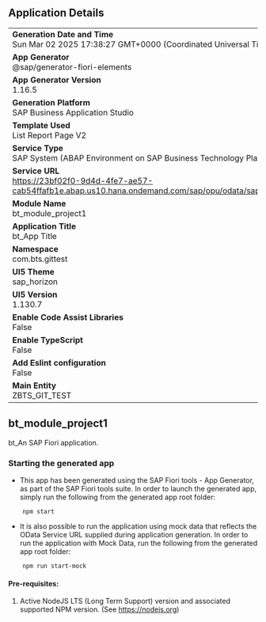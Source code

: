 ## Application Details
|               |
| ------------- |
|**Generation Date and Time**<br>Sun Mar 02 2025 17:38:27 GMT+0000 (Coordinated Universal Time)|
|**App Generator**<br>@sap/generator-fiori-elements|
|**App Generator Version**<br>1.16.5|
|**Generation Platform**<br>SAP Business Application Studio|
|**Template Used**<br>List Report Page V2|
|**Service Type**<br>SAP System (ABAP Environment on SAP Business Technology Platform)|
|**Service URL**<br>https://23bf02f0-9d4d-4fe7-ae57-cab54ffafb1e.abap.us10.hana.ondemand.com/sap/opu/odata/sap/ZBT_GIT_SB|
|**Module Name**<br>bt_module_project1|
|**Application Title**<br>bt_App Title|
|**Namespace**<br>com.bts.gittest|
|**UI5 Theme**<br>sap_horizon|
|**UI5 Version**<br>1.130.7|
|**Enable Code Assist Libraries**<br>False|
|**Enable TypeScript**<br>False|
|**Add Eslint configuration**<br>False|
|**Main Entity**<br>ZBTS_GIT_TEST|

## bt_module_project1

bt_An SAP Fiori application.

### Starting the generated app

-   This app has been generated using the SAP Fiori tools - App Generator, as part of the SAP Fiori tools suite.  In order to launch the generated app, simply run the following from the generated app root folder:

```
    npm start
```

- It is also possible to run the application using mock data that reflects the OData Service URL supplied during application generation.  In order to run the application with Mock Data, run the following from the generated app root folder:

```
    npm run start-mock
```

#### Pre-requisites:

1. Active NodeJS LTS (Long Term Support) version and associated supported NPM version.  (See https://nodejs.org)


